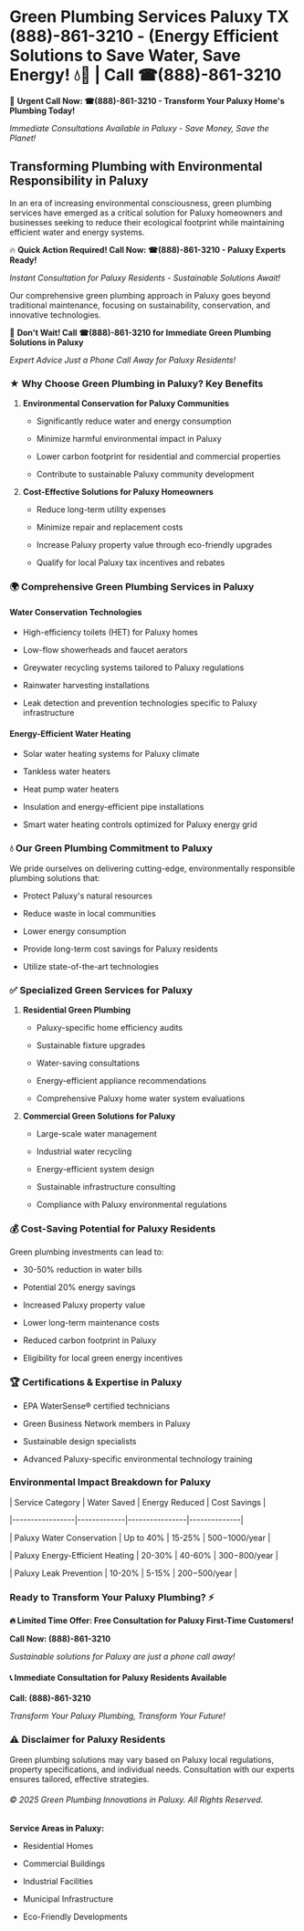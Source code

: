 # Green Plumbing Services Paluxy TX (888)-861-3210 - (Energy Efficient Solutions to Save Water, Save Energy! 💧🌿 | Call ☎(888)-861-3210

🚨 **Urgent Call Now: ☎(888)-861-3210 - Transform Your Paluxy Home's Plumbing Today!**
*Immediate Consultations Available in Paluxy - Save Money, Save the Planet!*

## Transforming Plumbing with Environmental Responsibility in Paluxy

In an era of increasing environmental consciousness, green plumbing services have emerged as a critical solution for Paluxy homeowners and businesses seeking to reduce their ecological footprint while maintaining efficient water and energy systems. 

🔥 **Quick Action Required! Call Now: ☎(888)-861-3210 - Paluxy Experts Ready!**
*Instant Consultation for Paluxy Residents - Sustainable Solutions Await!*

Our comprehensive green plumbing approach in Paluxy goes beyond traditional maintenance, focusing on sustainability, conservation, and innovative technologies.

🚨 **Don't Wait! Call ☎(888)-861-3210 for Immediate Green Plumbing Solutions in Paluxy**
*Expert Advice Just a Phone Call Away for Paluxy Residents!*

### ★ Why Choose Green Plumbing in Paluxy? Key Benefits

1. **Environmental Conservation for Paluxy Communities** 
   - Significantly reduce water and energy consumption
   - Minimize harmful environmental impact in Paluxy
   - Lower carbon footprint for residential and commercial properties
   - Contribute to sustainable Paluxy community development

2. **Cost-Effective Solutions for Paluxy Homeowners** 
   - Reduce long-term utility expenses
   - Minimize repair and replacement costs
   - Increase Paluxy property value through eco-friendly upgrades
   - Qualify for local Paluxy tax incentives and rebates

### 🌍 Comprehensive Green Plumbing Services in Paluxy

#### Water Conservation Technologies
- High-efficiency toilets (HET) for Paluxy homes
- Low-flow showerheads and faucet aerators
- Greywater recycling systems tailored to Paluxy regulations
- Rainwater harvesting installations
- Leak detection and prevention technologies specific to Paluxy infrastructure

#### Energy-Efficient Water Heating
- Solar water heating systems for Paluxy climate
- Tankless water heaters
- Heat pump water heaters
- Insulation and energy-efficient pipe installations
- Smart water heating controls optimized for Paluxy energy grid

### 💧 Our Green Plumbing Commitment to Paluxy

We pride ourselves on delivering cutting-edge, environmentally responsible plumbing solutions that:
- Protect Paluxy's natural resources
- Reduce waste in local communities
- Lower energy consumption
- Provide long-term cost savings for Paluxy residents
- Utilize state-of-the-art technologies

### ✅ Specialized Green Services for Paluxy

1. **Residential Green Plumbing**
   - Paluxy-specific home efficiency audits
   - Sustainable fixture upgrades
   - Water-saving consultations
   - Energy-efficient appliance recommendations
   - Comprehensive Paluxy home water system evaluations

2. **Commercial Green Solutions for Paluxy**
   - Large-scale water management
   - Industrial water recycling
   - Energy-efficient system design
   - Sustainable infrastructure consulting
   - Compliance with Paluxy environmental regulations

### 💰 Cost-Saving Potential for Paluxy Residents

Green plumbing investments can lead to:
- 30-50% reduction in water bills
- Potential 20% energy savings
- Increased Paluxy property value
- Lower long-term maintenance costs
- Reduced carbon footprint in Paluxy
- Eligibility for local green energy incentives

### 🏆 Certifications & Expertise in Paluxy

- EPA WaterSense® certified technicians
- Green Business Network members in Paluxy
- Sustainable design specialists
- Advanced Paluxy-specific environmental technology training

### Environmental Impact Breakdown for Paluxy

| Service Category | Water Saved | Energy Reduced | Cost Savings |
|-----------------|-------------|----------------|--------------|
| Paluxy Water Conservation | Up to 40% | 15-25% | $500-$1000/year |
| Paluxy Energy-Efficient Heating | 20-30% | 40-60% | $300-$800/year |
| Paluxy Leak Prevention | 10-20% | 5-15% | $200-$500/year |

### Ready to Transform Your Paluxy Plumbing? ⚡

**🔥 Limited Time Offer: Free Consultation for Paluxy First-Time Customers!**

**Call Now: (888)-861-3210**
*Sustainable solutions for Paluxy are just a phone call away!*

#### 📞 Immediate Consultation for Paluxy Residents Available

**Call: (888)-861-3210**
*Transform Your Paluxy Plumbing, Transform Your Future!*

### ⚠️ Disclaimer for Paluxy Residents

Green plumbing solutions may vary based on Paluxy local regulations, property specifications, and individual needs. Consultation with our experts ensures tailored, effective strategies.

###### © 2025 Green Plumbing Innovations in Paluxy. All Rights Reserved.

**Service Areas in Paluxy:** 
- Residential Homes
- Commercial Buildings
- Industrial Facilities
- Municipal Infrastructure
- Eco-Friendly Developments